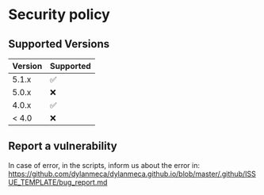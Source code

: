 # Security policy

## Supported Versions


| Version | Supported          |
| ------- | ------------------ |
| 5.1.x   | :white_check_mark: |
| 5.0.x   | :x:                |
| 4.0.x   | :white_check_mark: |
| < 4.0   | :x:                |

## Report a vulnerability

In case of error, in the scripts, inform us about the error in: https://github.com/dylanmeca/dylanmeca.github.io/blob/master/.github/ISSUE_TEMPLATE/bug_report.md

